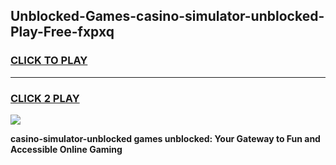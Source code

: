 
## Unblocked-Games-casino-simulator-unblocked-Play-Free-fxpxq
<h3>
<a href="https://premium76.site?title=casino-simulator-unblocked&ref=12A">CLICK TO PLAY</a></h3>
<hr>

<h3>
<a href="https://premium76.site?title=casino-simulator-unblocked&ref=12A">CLICK 2 PLAY</a>
  
</h3>

<a href="https://premium76.site?title=casino-simulator-unblocked&ref=12A"><img src="https://clearcache.store/games.png"></a>


**casino-simulator-unblocked games unblocked: Your Gateway to Fun and Accessible Online Gaming**
